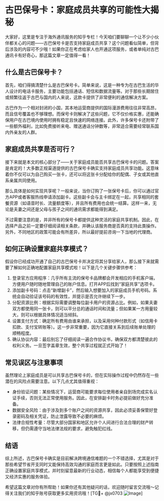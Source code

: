 # 古巴保号卡：家庭成员共享的可能性大揭秘

大家好，这里是专注于海外通讯服务的知乎专栏！今天咱们要聊聊一个让不少小伙伴都关心的问题——古巴保号卡是否支持家庭成员共享？这个问题看似简单，但背后涉及的内容可不少哦！如果你正在考虑给家人也开通这项服务，或者单纯对古巴通讯卡有好奇心，那这篇文章一定值得一看！

## 什么是古巴保号卡？

首先，咱们得搞清楚什么是古巴保号卡。简单来说，这是一种专为在古巴生活的华人设计的电话卡服务，主要功能包括通话、短信和数据流量等。对于那些长期居住或频繁往返于古巴与国内的人来说，这款卡提供了非常便利的通信解决方案。

古巴作为一个相对封闭的小国，其本地运营商提供的国际漫游费用往往非常高昂，而且信号覆盖也不够理想。而保号卡则解决了这些问题，它不仅价格实惠，还能确保用户在古巴境内使用时拥有稳定且快速的网络连接。此外，许多保号卡还附带了一些额外福利，比如免费接听来电、赠送通话分钟数等，非常适合需要经常联系国内外亲友的人群。

## 家庭成员共享是否可行？

接下来就是本文的核心部分了——关于家庭成员能否共享古巴保号卡的问题。答案是肯定的！大多数正规渠道提供的古巴保号卡确实支持家庭成员共享功能。这意味着你不仅可以为自己购买一张卡，还可以将这张卡分配给你的配偶、子女或其他直系亲属共同使用。

那么具体是如何实现共享呢？一般来说，当你订购了一张保号卡后，你可以通过官方APP或者客服热线申请添加副卡。这些副卡会与主卡绑定在一起，共享相同的套餐资源（如语音时长、流量额度等），并且所有费用也会统一结算。这样一来，无论是夫妻之间还是父母与孩子之间的通讯需求都能得到满足。

不过需要注意的是，并非所有的保号卡都提供这种灵活的家庭共享机制。因此，在选择产品之前一定要仔细阅读相关条款，并确认该服务商是否真的支持此类操作。另外，不同地区的政策可能会有所差异，所以最好提前咨询一下当地的代理商。

## 如何正确设置家庭共享模式？

假设你已经成功开通了自己的古巴保号卡并决定将其分享给家人，那么接下来就需要了解如何正确地配置家庭共享模式啦！以下是几个关键步骤供参考：

1. 登录官方应用程序：几乎所有主流的保号卡品牌都会开发相应的手机客户端，方便用户随时随地管理自己的账户信息。打开APP后找到“家庭共享”选项卡。
2. 添加副卡号码：点击“新增副卡”，然后输入想要加入的家庭成员手机号码。系统会自动验证该号码的有效性，并提示是否允许继续下一步。
3. 分配资源比例：根据实际需要调整每位副卡用户的资源占比。例如，如果夫妻双方都使用同一张卡，则可以平分总的通话时间和流量；但如果某一方用量较大，则可以根据具体情况适当倾斜。
4. 设置支付方式：确定所有费用由谁来承担，以及采用何种付款形式（如信用卡扣款、支付宝转账等）。这一步非常重要，因为它直接关系到后续账单处理的顺畅程度。
5. 确认协议内容：最后别忘了仔细阅读一遍合作协议书，确保双方都清楚彼此的权利义务。一旦签字盖章生效，整个共享过程就正式开始了！

## 常见误区与注意事项

虽然理论上家庭成员是可以共享古巴保号卡的，但在实际操作过程中仍然存在一些潜在的风险点需要注意。以下几点尤其值得重视：

- 身份验证问题：某些情况下，运营商可能要求每位使用者亲自到场完成实名认证手续，否则无法正常使用服务。因此，在安排副卡时务必提前做好充分准备。
- 数据安全风险：由于涉及到多个账户之间的资源共享，因此必须妥善保管好登录密码及相关凭证，防止泄露导致不必要的麻烦。
- 法律合规性考量：尽管大部分国家和地区允许个人间进行合法合理的财产转移，但仍需遵守当地法律法规的要求，避免触犯红线。

## 结语

综上所述，古巴保号卡确实是目前解决跨境通信难题的一个不错选择，尤其是对于那些希望节省开支同时又能保持高效沟通的家庭而言更是如此。只要按照上述指南正确设置家庭共享模式，并时刻留意最新的行业动态，相信每个人都能享受到便捷又经济实惠的服务体验。

希望这篇文章对你有所帮助！如果你还有其他疑问的话，欢迎随时留言交流哦～记得关注我们的知乎账号获取更多实用资讯哦！[TG💪+ @jx0703 ![Image](https://github.com/user-attachments/assets/dbca1d08-cadb-493c-b0ec-ad6f7a83f270)]